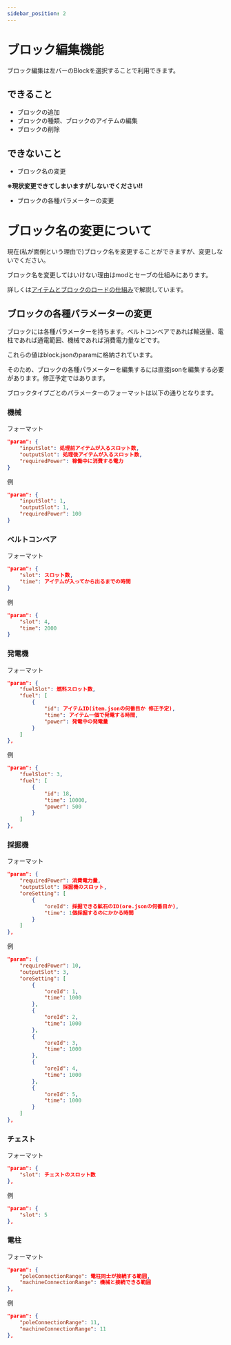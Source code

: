 ```yaml
---
sidebar_position: 2
---
```


# ブロック編集機能
ブロック編集は左バーのBlockを選択することで利用できます。

## できること
- ブロックの追加
- ブロックの種類、ブロックのアイテムの編集
- ブロックの削除

## できないこと
- ブロック名の変更

**※現状変更できてしまいますがしないでください!!**

- ブロックの各種パラメーターの変更

# ブロック名の変更について
現在(私が面倒という理由で)ブロック名を変更することができますが、変更しないでください。

ブロック名を変更してはいけない理由はmodとセーブの仕組みにあります。

詳しくは[アイテムとブロックのロードの仕組み](../Architecture/item-block-load-structure.md)で解説しています。

## ブロックの各種パラメーターの変更
ブロックには各種パラメーターを持ちます。ベルトコンベアであれば輸送量、電柱であれば通電範囲、機械であれば消費電力量などです。

これらの値はblock.jsonのparamに格納されています。

そのため、ブロックの各種パラメーターを編集するには直接jsonを編集する必要があります。修正予定ではあります。

ブロックタイプごとのパラメーターのフォーマットは以下の通りとなります。

### 機械
フォーマット
```json
"param": {
    "inputSlot": 処理前アイテムが入るスロット数,
    "outputSlot": 処理後アイテムが入るスロット数,
    "requiredPower": 稼働中に消費する電力
}
```
例
```json
"param": {
    "inputSlot": 1,
    "outputSlot": 1,
    "requiredPower": 100
}
```


### ベルトコンベア
フォーマット
```json
"param": {
    "slot": スロット数,
    "time": アイテムが入ってから出るまでの時間
}
```
例
```json
"param": {
    "slot": 4,
    "time": 2000
}
```


### 発電機
フォーマット
```json
"param": {
    "fuelSlot": 燃料スロット数,
    "fuel": [
        {
            "id": アイテムID(item.jsonの何番目か 修正予定),
            "time": アイテム一個で発電する時間,
            "power": 発電中の発電量
        }
    ]
},
```
例
```json
"param": {
    "fuelSlot": 3,
    "fuel": [
        {
            "id": 18,
            "time": 10000,
            "power": 500
        }
    ]
},
```

### 採掘機
フォーマット
```json
"param": {
    "requiredPower": 消費電力量,
    "outputSlot": 採掘機のスロット,
    "oreSetting": [
        {
            "oreId": 採掘できる鉱石のID(ore.jsonの何番目か),
            "time": 1個採掘するのにかかる時間
        }
    ]
},
```
例
```json
"param": {
    "requiredPower": 10,
    "outputSlot": 3,
    "oreSetting": [
        {
            "oreId": 1,
            "time": 1000
        },
        {
            "oreId": 2,
            "time": 1000
        },
        {
            "oreId": 3,
            "time": 1000
        },
        {
            "oreId": 4,
            "time": 1000
        },
        {
            "oreId": 5,
            "time": 1000
        }
    ]
},
```


### チェスト
フォーマット
```json
"param": {
    "slot": チェストのスロット数
},
```
例
```json
"param": {
    "slot": 5
},
```

### 電柱
フォーマット
```json
"param": {
    "poleConnectionRange": 電柱同士が接続する範囲,
    "machineConnectionRange": 機械と接続できる範囲
},
```
例
```json
"param": {
    "poleConnectionRange": 11,
    "machineConnectionRange": 11
},
```